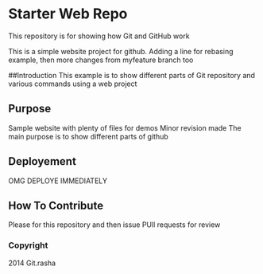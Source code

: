 # Starter Web Repo

This repository is for showing how Git and GitHub work

This is a simple website project for github. Adding a line for rebasing example, then more changes from myfeature branch too

##Introduction
This example is to show different parts of Git repository and various commands using a web project

## Purpose

Sample website with plenty of files for demos
Minor revision made
The main purpose is to show different parts of github

## Deployement
OMG DEPLOYE IMMEDIATELY
## How To Contribute
Please for this repository and then issue PUll requests for review

### Copyright

2014 Git.rasha